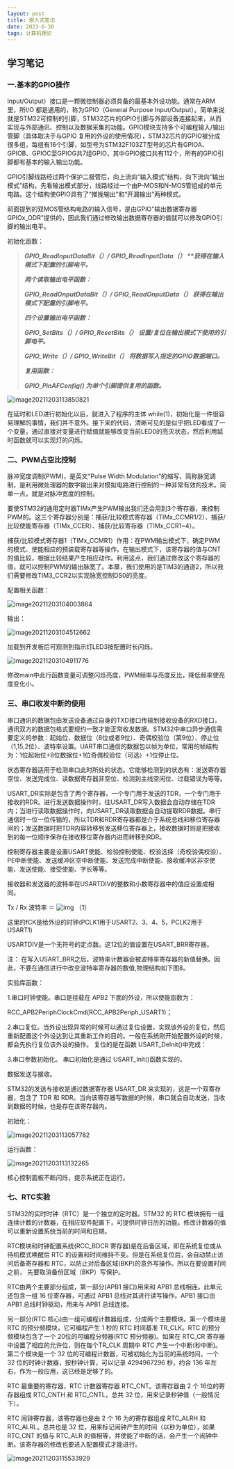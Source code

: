 ```yaml
---
layout: post
title: 嵌入式笔记
date: 2023-6-30
tags: 计算机理论
---
```

## 学习笔记

### 一.基本的GPIO操作

Input/Output）接口是一颗微控制器必须具备的最基本外设功能。通常在ARM 里，所I/O 都是通用的，称为GPIO（General Purpose Input/Output）。简单来说就是STM32可控制的引脚，STM32芯片的GPIO引脚与外部设备连接起来，从而实现与外部通讯、控制以及数据采集的功能。GPIO模块支持多个可编程输入/输出管脚（具体取决于与GPIO 复用的外设的使用情况），STM32芯片的GPIO被分成很多组，每组有16个引脚，如型号为STM32F103ZT型号的芯片有GPIOA、GPIOB、GPIOC至GPIOG共7组GPIO，其中GPIO接口共有112个，所有的GPIO引脚都有基本的输入输出功能。

GPIO引脚线路经过两个保护二极管后，向上流向“输入模式”结构，向下流向“输出模式”结构。先看输出模式部分，线路经过一个由P-MOS和N-MOS管组成的单元电路。这个结构使GPIO具有了“推挽输出”和“开漏输出”两种模式。

前面提到的双MOS管结构电路的输入信号，是由GPIO"输出数据寄存器GPIOx\_ODR"提供的，因此我们通过修改输出数据寄存器的值就可以修改GPIO引脚的输出电平。

初始化函数：

> ***GPIO\_ReadInputDataBit（）/ GPIO\_ReadInputData（） \*\*获得在输入模式下配置的引脚电平。***
>
> ***两个读取输出电平函数：***
>
> ***GPIO\_ReadOnputDataBit（）/ GPIO\_ReadOnputData（） 获得在输出模式下配置的引脚电平。***
>
> ***四个设置输出电平函数：***
>
> ***GPIO\_SetBits（）/ GPIO\_ResetBits（） 设置/复位在输出模式下使用的引脚电平。***
>
> ***GPIO\_Write（）/ GPIO\_WriteBit（） 将数据写入指定的GPIO数据端口。***
>
> ***复用函数：***
>
> ***GPIO\_PinAFConfig() 为单个引脚提供复用的函数。***

![image20211203113850821](file://C:%5CUsers%5C%E8%94%A1%E6%98%8C%E4%BA%A8%5CAppData%5CRoaming%5CTypora%5Ctypora-user-images%5Cimage-20211203113850821.png?msec=1716629103682)

在延时和LED进行初始化以后，就进入了程序的主体 while(1)，初始化是一件很容易理解的事情，我们并不意外。接下来的代码，清晰可见的是似乎把LED看成了一个变量，通过直接对变量进行赋值就能够改变当前LED0的亮灭状态，然后利用延时函数就可以实现灯的闪烁。

### 二、PWM占空比控制

脉冲宽度调制(PWM)，是英文“Pulse Width Modulation”的缩写，简称脉宽调制，是利用微处理器的数字输出来对模拟电路进行控制的一种非常有效的技术。简单一点，就是对脉冲宽度的控制。

要使STM32的通用定时器TIMx产生PWM输出我们还会用到3个寄存器，来控制PWM的。这三个寄存器分别是：捕获/比较模式寄存器（TIMx\_CCMR1/2）、捕获/比较使能寄存器（TIMx\_CCER）、捕获/比较寄存器（TIMx\_CCR1\~4）。

捕获/比较模式寄存器1（TIMx\_CCMR1）作用：在PWM输出模式下，确定PWM的模式、使能相应的预装载寄存器等操作。在输出模式下，该寄存器的值与CNT的值比较，根据比较结果产生相应动作。利用这点，我们通过修改这个寄存器的值，就可以控制PWM的输出脉宽了。本章，我们使用的是TIM3的通道2，所以我们需要修改TIM3\_CCR2以实现脉宽控制DS0的亮度。

配置相关函数：

![image20211203104003864](file://C:%5CUsers%5C%E8%94%A1%E6%98%8C%E4%BA%A8%5CAppData%5CRoaming%5CTypora%5Ctypora-user-images%5Cimage-20211203104003864.png?msec=1716629103693)

输出：

![image20211203104512662](file://C:%5CUsers%5C%E8%94%A1%E6%98%8C%E4%BA%A8%5CAppData%5CRoaming%5CTypora%5Ctypora-user-images%5Cimage-20211203104512662.png?msec=1716629103683)

加载到开发板后可观测到指示灯LED3按配置时长闪烁。

![image20211203104911776](file://C:%5CUsers%5C%E8%94%A1%E6%98%8C%E4%BA%A8%5CAppData%5CRoaming%5CTypora%5Ctypora-user-images%5Cimage-20211203104911776.png?msec=1716629103683)

修改main中此行函数变量可调整闪烁亮度，PWM频率与亮度反比，降低频率使亮度变化小。

### 三、串口收发中断的使用

串口通讯的数据包由发送设备通过自身的TXD接口传输到接收设备的RXD接口，通讯双方的数据包格式要规约一致才能正常收发数据。STM32中串口异步通信需要定义的参数：起始位、数据位（8位或者9位）、奇偶校验位（第9位）、停止位（1,15,2位）、波特率设置。UART串口通信的数据包以帧为单位，常用的帧结构为：1位起始位+8位数据位+1位奇偶校验位（可选）+1位停止位。

状态寄存器适用于检测串口此时所处的状态。它能够检测到的状态有：发送寄存器空位、发送完成位、读数据寄存器非空位、检测到主线空闲位、过载错误为等等。

USART\_DR实际是包含了两个寄存器，一个专门用于发送的TDR，一个专门用于接收的RDR。进行发送数据操作时，往USART\_DR写入数据会自动存储在TDR内；当进行读取数据操作时，向USART\_DR读取数据会自动提取RDR数据。串行通信时一位一位传输的，所以TDR和RDR寄存器都是介于系统总线和移位寄存器间的；发送数据时把TDR内容转移到发送移位寄存器上，接收数据时则是把接收到的每一位顺序保存在接收移位寄存器内进而转移到RDR。

控制寄存器主要是设置USART使能、检验控制使能、校验选择（奇校验偶校验）、PE中断使能、发送缓冲区空中断使能、发送完成中断使能、接收缓冲区非空使能、发送使能、接受使能、字长等等。

接收器和发送器的波特率在USARTDIV的整数和小数寄存器中的值应设置成相同。

Tx / Rx 波特率 ＝ ![img](file:///C:/Users/%E8%94%A1%E6%98%8C%E4%BA%A8/AppData/Local/Temp/msohtmlclip1/01/clip_image002.png?msec=1716629103692) （1）

这里的fCK是给外设的时钟(PCLK1用于USART2、3、4、5，PCLK2用于USART1)

USARTDIV是一个无符号的定点数。这12位的值设置在USART\_BRR寄存器。

注： 在写入USART\_BRR之后，波特率计数器会被波特率寄存器的新值替换。因此，不要在通信进行中改变波特率寄存器的数值,物理结构如下图8。

实验库函数：

1.串口时钟使能。串口是挂载在 APB2 下面的外设，所以使能函数为：

RCC\_APB2PeriphClockCmd(RCC\_APB2Periph\_USART1)；

2.串口复位。当外设出现异常的时候可以通过复位设置，实现该外设的复位，然后重新配置这个外设达到让其重新工作的目的。一般在系统刚开始配置外设的时候，都会先执行复位该外设的操作。 复位的是在函数 USART\_DeInit()中完成：

3.串口参数初始化。 串口初始化是通过 USART\_Init()函数实现的。

数据发送与接收。

STM32的发送与接收是通过数据寄存器 USART\_DR 来实现的，这是一个双寄存器，包含了 TDR 和 RDR。当向该寄存器写数据的时候，串口就会自动发送，当收到数据的时候，也是存在该寄存器内。

初始化：

![image20211203113057782](file://C:%5CUsers%5C%E8%94%A1%E6%98%8C%E4%BA%A8%5CAppData%5CRoaming%5CTypora%5Ctypora-user-images%5Cimage-20211203113057782.png?msec=1716629103693)

运行函数：

![image20211203113132265](file://C:%5CUsers%5C%E8%94%A1%E6%98%8C%E4%BA%A8%5CAppData%5CRoaming%5CTypora%5Ctypora-user-images%5Cimage-20211203113132265.png?msec=1716629103692)

核心控制面板不断闪烁，提示系统正在运行。

### 七、RTC实验

STM32的实时时钟（RTC）是一个独立的定时器。STM32 的 RTC 模块拥有一组连续计数的计数器，在相应软件配置下，可提供时钟日历的功能。修改计数器的值可以重新设置系统当前的时间和日期。

RTC模块和时钟配置系统(RCC\_BDCR 寄存器)是在后备区域，即在系统复位或从待机模式唤醒后 RTC 的设置和时间维持不变。但是在系统复位后，会自动禁止访问后备寄存器和 RTC，以防止对后备区域(BKP)的意外写操作。所以在要设置时间之前， 先要取消备份区域（BKP）写保护。

RTC由两个主要部分组成，第一部分(APB1 接口)用来和 APB1 总线相连。此单元还包含一组 16 位寄存器，可通过 APB1 总线对其进行读写操作。APB1 接口由 APB1 总线时钟驱动，用来与 APB1 总线连接。

另一部分(RTC 核心)由一组可编程计数器组成，分成两个主要模块。第一个模块是 RTC 的预分频模块，它可编程产生 1 秒的 RTC 时间基准 TR\_CLK。RTC 的预分频模块包含了一个 20位的可编程分频器(RTC 预分频器)。如果在 RTC\_CR 寄存器中设置了相应的允许位，则在每个TR\_CLK 周期中 RTC 产生一个中断(秒中断)。第二个模块是一个 32 位的可编程计数器，可被初始化为当前的系统时间，一个 32 位的时钟计数器，按秒钟计算，可以记录 4294967296 秒，约合 136 年左右，作为一般应用，这已经是足够了的。

RTC 最重要的寄存器，RTC 计数器寄存器 RTC\_CNT。该寄存器由 2 个 16位的寄存器组成 RTC\_CNTH 和 RTC\_CNTL，总共 32 位，用来记录秒钟值（一般情况下）。

RTC 闹钟寄存器，该寄存器也是由 2 个 16 为的寄存器组成 RTC\_ALRH 和 RTC\_ALRL。总共也是 32 位，用来标记闹钟产生的时间（以秒为单位），如果 RTC\_CNT 的值与 RTC\_ALR 的值相等，并使能了中断的话，会产生一个闹钟中断。该寄存器的修改也要进入配置模式才能进行。

![image20211203115533929](file://C:%5CUsers%5C%E8%94%A1%E6%98%8C%E4%BA%A8%5CAppData%5CRoaming%5CTypora%5Ctypora-user-images%5Cimage-20211203115533929.png?msec=1716629103683)
